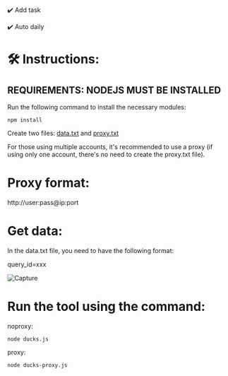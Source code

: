 
✔️ Add task

✔️ Auto daily


# 🛠️ Instructions:

## REQUIREMENTS: NODEJS MUST BE INSTALLED

Run the following command to install the necessary modules:

`npm install`

Create two files: [data.txt](data.txt) and [proxy.txt](proxy.txt)

For those using multiple accounts, it's recommended to use a proxy (if using only one account, there's no need to create the proxy.txt file).

# Proxy format:

http://user:pass@ip:port

# Get data:

In the data.txt file, you need to have the following format:

query_id=xxx

![Capture](https://github.com/user-attachments/assets/6db0b3ed-86fe-4cf7-b9c3-9dde4c0f2efb)


# Run the tool using the command:

noproxy:

`node ducks.js`

proxy:

`node ducks-proxy.js`

